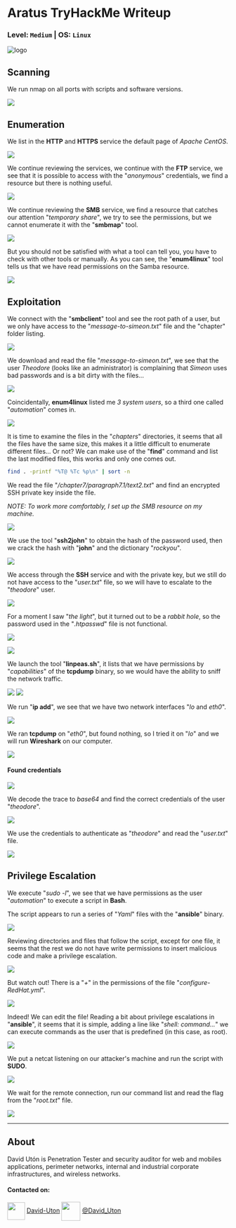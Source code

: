 # Aratus TryHackMe Writeup
### Level: `Medium` | OS: `Linux`

![logo](1.png)

## Scanning
We run nmap on all ports with scripts and software versions.

![](2.png)

## Enumeration
We list in the **HTTP** and **HTTPS** service the default page of *Apache CentOS*. 

![](3.png)

We continue reviewing the services, we continue with the **FTP** service, we see that it is possible to access with the "*anonymous*" credentials, we find a resource but there is nothing useful.

![](4.png)

We continue reviewing the **SMB** service, we find a resource that catches our attention "*temporary share*", we try to see the permissions, but we cannot enumerate it with the "**smbmap**" tool.

![](5.png)

But you should not be satisfied with what a tool can tell you, you have to check with other tools or manually.
As you can see, the "**enum4linux**" tool tells us that we have read permissions on the Samba resource.

![](6.png)


## Exploitation
We connect with the "**smbclient**" tool and see the root path of a user, but we only have access to the "*message-to-simeon.txt*" file and the "chapter" folder listing.

![](7.png)

We download and read the file "*message-to-simeon.txt*", we see that the user *Theodore* (looks like an administrator) is complaining that *Simeon* uses bad passwords and is a bit dirty with the files...

![](8.png)

Coincidentally, **enum4linux** listed me *3 system users*, so a third one called "*automation*" comes in.

![](9.png)

It is time to examine the files in the "*chapters*" directories, it seems that all the files have the same size, this makes it a little difficult to enumerate different files... Or not? We can make use of the "**find**" command and list the last modified files, this works and only one comes out. 

```bash
find . -printf "%T@ %Tc %p\n" | sort -n
```

We read the file "*/chapter7/paragraph7.1/text2.txt*" and find an encrypted SSH private key inside the file. 

*NOTE: To work more comfortably, I set up the SMB resource on my machine.*

![](10.png)

We use the tool "**ssh2john**" to obtain the hash of the password used, then we crack the hash with "**john**" and the dictionary "*rockyou*".

![](11.png)

We access through the **SSH** service and with the private key, but we still do not have access to the "*user.txt*" file, so we will have to escalate to the "*theodore*" user.

![](12.png)

For a moment I saw "*the light*", but it turned out to be a *rabbit hole*, so the password used in the "*.htpasswd*" file is not functional.

![](13.png)

![](14.png)

We launch the tool "**linpeas.sh**", it lists that we have permissions by "*capabilities*" of the **tcpdump** binary, so we would have the ability to sniff the network traffic.

![](15.png)
![](16.png)

We run "**ip add**", we see that we have two network interfaces "*lo* and *eth0*".

![](18.png)

We ran **tcpdump** on "*eth0*", but found nothing, so I tried it on "*lo*" and we will run **Wireshark** on our computer.

![](17.png)

#### Found credentials

![](19.png)

We decode the trace to *base64* and find the correct credentials of the user "*theodore*".

![](20.png)

We use the credentials to authenticate as "*theodore*" and read the "*user.txt*" file.

![](21.png)


## Privilege Escalation
We execute "*sudo -l*", we see that we have permissions as the user "*automation*" to execute a script in **Bash**.

The script appears to run a series of "*Yaml*" files with the "**ansible**" binary.

![](22.png)

Reviewing directories and files that follow the script, except for one file, it seems that the rest we do not have write permissions to insert malicious code and make a privilege escalation.

![](23.png)

But watch out! There is a "*+*" in the permissions of the file "*configure-RedHat.yml*".

![](24.png)

Indeed! We can edit the file! Reading a bit about privilege escalations in "**ansible**", it seems that it is simple, adding a line like "*shell: command...*" we can execute commands as the user that is predefined (in this case, as root).

![](25.png)

We put a netcat listening on our attacker's machine and run the script with **SUDO**.

![](26.png)

We wait for the remote connection, run our command list and read the flag from the "*root.txt*" file.

![](27.png)

---
## About

David Utón is Penetration Tester and security auditor for web and mobiles applications, perimeter networks, internal and industrial corporate infrastructures, and wireless networks.

#### Contacted on:

<img src='https://m3n0sd0n4ld.github.io/imgs/linkedin.png' width='40' align='center'> [David-Uton](https://www.linkedin.com/in/david-uton/)
<img src='https://m3n0sd0n4ld.github.io/imgs/twitter.png' width='43' align='center'> [@David_Uton](https://twitter.com/David_Uton)
